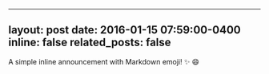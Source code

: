
---
layout: post
date: 2016-01-15 07:59:00-0400
inline: false
related_posts: false
---

A simple inline announcement with Markdown emoji! :sparkles: :smile:
